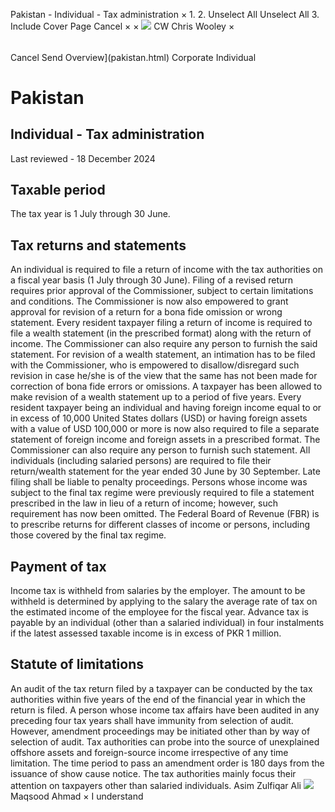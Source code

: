Pakistan - Individual - Tax administration
×
1.
2.
Unselect All
Unselect All
3.
Include Cover Page
Cancel
×
×
![](-/media/world-wide-tax-summaries/attachments/global---chris-wooley.ashx%3Frev=ac5e5f3223b34096b1afc2a6009c7320&revision=ac5e5f32-23b3-4096-b1af-c2a6009c7320&hash=859B7ADC84DC2CBEC9760E9E6EE7DE6D0A8BFCDF)
CW
Chris Wooley
×
######
Cancel
Send
Overview](pakistan.html)
Corporate
Individual
# Pakistan
## Individual - Tax administration
Last reviewed - 18 December 2024
## Taxable period
The tax year is 1 July through 30 June.
## Tax returns and statements
An individual is required to file a return of income with the tax authorities on a fiscal year basis (1 July through 30 June). Filing of a revised return requires prior approval of the Commissioner, subject to certain limitations and conditions. The Commissioner is now also empowered to grant approval for revision of a return for a bona fide omission or wrong statement.
Every resident taxpayer filing a return of income is required to file a wealth statement (in the prescribed format) along with the return of income. The Commissioner can also require any person to furnish the said statement. For revision of a wealth statement, an intimation has to be filed with the Commissioner, who is empowered to disallow/disregard such revision in case he/she is of the view that the same has not been made for correction of bona fide errors or omissions. A taxpayer has been allowed to make revision of a wealth statement up to a period of five years.
Every resident taxpayer being an individual and having foreign income equal to or in excess of 10,000 United States dollars (USD) or having foreign assets with a value of USD 100,000 or more is now also required to file a separate statement of foreign income and foreign assets in a prescribed format. The Commissioner can also require any person to furnish such statement.
All individuals (including salaried persons) are required to file their return/wealth statement for the year ended 30 June by 30 September. Late filing shall be liable to penalty proceedings.
Persons whose income was subject to the final tax regime were previously required to file a statement prescribed in the law in lieu of a return of income; however, such requirement has now been omitted. The Federal Board of Revenue (FBR) is to prescribe returns for different classes of income or persons, including those covered by the final tax regime.
## Payment of tax
Income tax is withheld from salaries by the employer. The amount to be withheld is determined by applying to the salary the average rate of tax on the estimated income of the employee for the fiscal year.
Advance tax is payable by an individual (other than a salaried individual) in four instalments if the latest assessed taxable income is in excess of PKR 1 million.
## Statute of limitations
An audit of the tax return filed by a taxpayer can be conducted by the tax authorities within five years of the end of the financial year in which the return is filed. A person whose income tax affairs have been audited in any preceding four tax years shall have immunity from selection of audit. However, amendment proceedings may be initiated other than by way of selection of audit.
Tax authorities can probe into the source of unexplained offshore assets and foreign-source income irrespective of any time limitation.
The time period to pass an amendment order is 180 days from the issuance of show cause notice.
The tax authorities mainly focus their attention on taxpayers other than salaried individuals.
Asim Zulfiqar Ali
![](-/media/world-wide-tax-summaries/pakistanmaqsood-ahmadpakistan--maqsood-ahmadjpg20230515144058929.ashx%3Frev=40e8786ca6cb48708c4f90d2e8293d6c&revision=40e8786c-a6cb-4870-8c4f-90d2e8293d6c&hash=512B241603C0C23CD510008D58493F762614EA0D)
Maqsood Ahmad
×
I understand